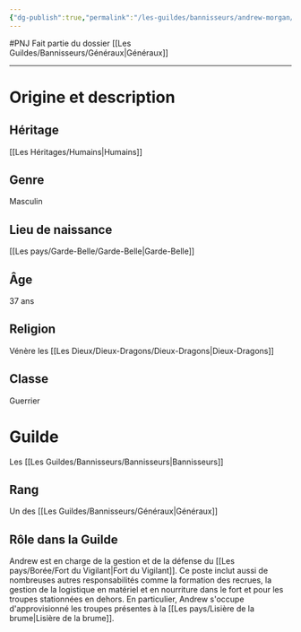 ```yaml
---
{"dg-publish":true,"permalink":"/les-guildes/bannisseurs/andrew-morgan/"}
---
```


#PNJ 
Fait partie du dossier [[Les Guildes/Bannisseurs/Généraux\|Généraux]]

-------
# Origine et description
## Héritage
[[Les Héritages/Humains\|Humains]]
## Genre
Masculin
## Lieu de naissance
[[Les pays/Garde-Belle/Garde-Belle\|Garde-Belle]]
## Âge
37 ans
## Religion
Vénère les [[Les Dieux/Dieux-Dragons/Dieux-Dragons\|Dieux-Dragons]]
## Classe
Guerrier
# Guilde
Les [[Les Guildes/Bannisseurs/Bannisseurs\|Bannisseurs]]
## Rang
Un des [[Les Guildes/Bannisseurs/Généraux\|Généraux]]
## Rôle dans la Guilde
Andrew est en charge de la gestion et de la défense du [[Les pays/Borée/Fort du Vigilant\|Fort du Vigilant]]. Ce poste inclut aussi de nombreuses autres responsabilités comme la formation des recrues, la gestion de la logistique en matériel et en nourriture dans le fort et pour les troupes stationnées en dehors. En particulier, Andrew s'occupe d'approvisionné les troupes présentes à la [[Les pays/Lisière de la brume\|Lisière de la brume]].